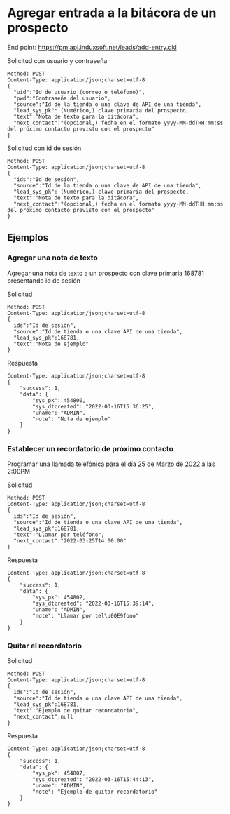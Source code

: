 # Agregar entrada a la bitácora de un prospecto

End point: https://pm.api.induxsoft.net/leads/add-entry.dkl

Solicitud con usuario y contraseña
```
Method: POST
Content-Type: application/json;charset=utf-8
{
  "uid":"Id de usuario (correo o teléfono)",
  "pwd":"Contraseña del usuario",
  "source":"Id de la tienda o una clave de API de una tienda",
  "lead_sys_pk": (Numérico,) clave primaria del prospecto,
  "text":"Nota de texto para la bitácora",
  "next_contact":"(opcional,) fecha en el formato yyyy-MM-ddTHH:mm:ss del próximo contacto previsto con el prospecto"
}
```

Solicitud con id de sesión
```
Method: POST
Content-Type: application/json;charset=utf-8
{
  "ids":"Id de sesión",
  "source":"Id de la tienda o una clave de API de una tienda",
  "lead_sys_pk": (Numérico,) clave primaria del prospecto,
  "text":"Nota de texto para la bitácora",
  "next_contact":"(opcional,) fecha en el formato yyyy-MM-ddTHH:mm:ss del próximo contacto previsto con el prospecto"
}
```

## Ejemplos

### Agregar una nota de texto
Agregar una nota de texto a un prospecto con clave primaria  168781 presentando id de sesión

Solicitud
```
Method: POST
Content-Type: application/json;charset=utf-8
{
  ids":"Id de sesión",
  "source":"Id de tienda o una clave API de una tienda",
  "lead_sys_pk":168781,
  "text":"Nota de ejemplo"
}
```

Respuesta

```
Content-Type: application/json;charset=utf-8
{
    "success": 1,
    "data": {
        "sys_pk": 454800,
        "sys_dtcreated": "2022-03-16T15:36:25",
        "uname": "ADMIN",
        "note": "Nota de ejemplo"
    }
}
```

### Establecer un recordatorio de próximo contacto
Programar una llamada telefónica para el día 25 de Marzo de 2022 a las 2:00PM

Solicitud
```
Method: POST
Content-Type: application/json;charset=utf-8
{
  ids":"Id de sesión",
  "source":"Id de tienda o una clave API de una tienda",
  "lead_sys_pk":168781,
  "text":"Llamar por teléfono",
  "next_contact":"2022-03-25T14:00:00"
}
```

Respuesta

```
Content-Type: application/json;charset=utf-8
{
    "success": 1,
    "data": {
        "sys_pk": 454802,
        "sys_dtcreated": "2022-03-16T15:39:14",
        "uname": "ADMIN",
        "note": "Llamar por tel\u00E9fono"
    }
}
```

### Quitar el recordatorio

Solicitud
```
Method: POST
Content-Type: application/json;charset=utf-8
{
  ids":"Id de sesión",
  "source":"Id de tienda o una clave API de una tienda",
  "lead_sys_pk":168781,
  "text":"Ejemplo de quitar recordatorio",
  "next_contact":null
}
```

Respuesta

```
Content-Type: application/json;charset=utf-8
{
    "success": 1,
    "data": {
        "sys_pk": 454807,
        "sys_dtcreated": "2022-03-16T15:44:13",
        "uname": "ADMIN",
        "note": "Ejemplo de quitar recordatorio"
    }
}
```
